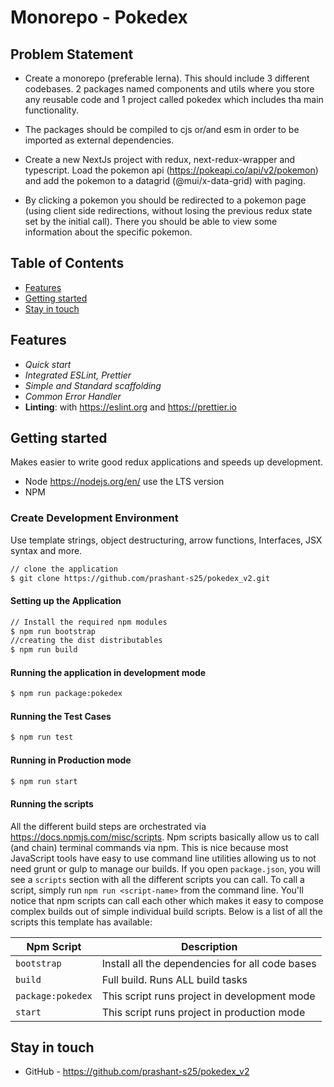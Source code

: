 # Monorepo - Pokedex

## Problem Statement

- Create a monorepo (preferable lerna). This should include 3 different codebases. 2 packages named components and utils where you store any reusable code and 1 project called pokedex which includes tha main functionality.

- The packages should be compiled to cjs or/and esm in order to be imported as external dependencies.

- Create a new NextJs project with redux, next-redux-wrapper and typescript.
  Load the pokemon api (https://pokeapi.co/api/v2/pokemon) and add the pokemon to a datagrid (@mui/x-data-grid) with paging.

- By clicking a pokemon you should be redirected to a pokemon page (using client side redirections, without losing the previous redux state set by the initial call).
  There you should be able to view some information about the specific pokemon.

## Table of Contents

- [Features](#features)
- [Getting started](#getting-started)
- [Stay in touch](#stay-in-touch)

## Features

- _Quick start_
- _Integrated ESLint, Prettier_
- _Simple and Standard scaffolding_
- _Common Error Handler_
- **Linting**: with https://eslint.org and https://prettier.io

## Getting started

Makes easier to write good redux applications and speeds up development.

- Node <https://nodejs.org/en/> use the LTS version
- NPM

### Create Development Environment

Use template strings, object destructuring, arrow functions, Interfaces, JSX syntax and more.

```bash
// clone the application
$ git clone https://github.com/prashant-s25/pokedex_v2.git
```
#### Setting up the Application

```bash
// Install the required npm modules
$ npm run bootstrap
//creating the dist distributables
$ npm run build
```
#### Running the application in development mode

```bash
$ npm run package:pokedex
```
#### Running the Test Cases

```bash
$ npm run test
```
#### Running in Production mode

```bash
$ npm run start
```
#### Running the scripts

All the different build steps are orchestrated via https://docs.npmjs.com/misc/scripts.
Npm scripts basically allow us to call (and chain) terminal commands via npm.
This is nice because most JavaScript tools have easy to use command line utilities allowing us to not need grunt or gulp to manage our builds.
If you open `package.json`, you will see a `scripts` section with all the different scripts you can call.
To call a script, simply run `npm run <script-name>` from the command line.
You'll notice that npm scripts can call each other which makes it easy to compose complex builds out of simple individual build scripts.
Below is a list of all the scripts this template has available:

| Npm Script          | Description                                     |
| ---------------     | ----------------------------------------------- |
| `bootstrap`         | Install all the dependencies for all code bases |
| `build`             | Full build. Runs ALL build tasks                |
| `package:pokedex`   | This script runs project in development mode    |
| `start`             | This script runs project in production mode     |

## Stay in touch

- GitHub - https://github.com/prashant-s25/pokedex_v2
